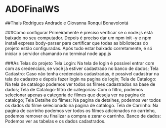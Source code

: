 # ADOFinalWS

##Thais Rodrigues Andrade e Giovanna Ronqui Bonavolontá

###Como configurar
	Primeiramente é preciso verificar se o node.js está baixado no seu computador.
	Depois é preciso dar um npm init -y e npm install express body-parser para certificar que todas as bibliotecas do projeto estão configuradas.
	Após tudo estar baixado corretamente, é só iniciar o servidor chamando no terminal node app.js

###As Telas do projeto
	Tela Login: Na tela de login é possivel entrar com com as credenciais, se você já estiver cadastrado no banco de dados;
	Tela Cadastro: Caso não tenha credenciais cadastradas, é possivel cadastrar na tela de cadastro e depois fazer login na pagina de login;
	Tela de Catalogo: Na tela de catalogo podemos ver todos os filmes cadastrados na base de dados;
	Tela de Catalogo-filtro de categorias:  Com o filtro, podemos selecionar apenas a categoria de filmes que deseja ver na pagina de catalogo;
	Tela Detalhe do filmes: Na pagina de detalhes, podemos ver todos os dados do filme selecionado na pagina de catalogo.
	Tela de Carrinho: Na pagina de carrinho podemos ver todos os filmes adicionados no carrinho, podemos remover ou finalizar a compra e zerar o carrinho.
	Banco de dados: Podemos ver as tabelas e os dados cadastrados.
	
